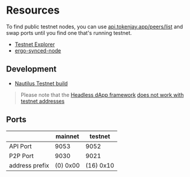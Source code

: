 
# Resources

To find public testnet nodes, you can use [api.tokenjay.app/peers/list](https://api.tokenjay.app/peers/list) and swap ports until you find one that's running testnet.

- [Testnet Explorer](https://testnet.ergoplatform.com/)
- [ergo-synced-node](https://github.com/mgpai22/ergo-synced-node#ergo-testnet-node-setup)


## Development 

- [Nautilus Testnet build](https://github.com/capt-nemo429/nautilus-wallet#testnet)


> Please note that the [Headless dApp framework](/dev/stack/headless/#headless-dapp-framework) [does not work with testnet addresses](https://github.com/ergoplatform/ergo-headless-dapp-framework/blob/main/src/encoding.rs#L104)



## Ports

|                | mainnet  | testnet   |
|----------------|----------|-----------|
| API Port       | 9053     | 9052      | 
| P2P Port       | 9030     | 9021      |
| address prefix | (0) 0x00 | (16) 0x10 |



